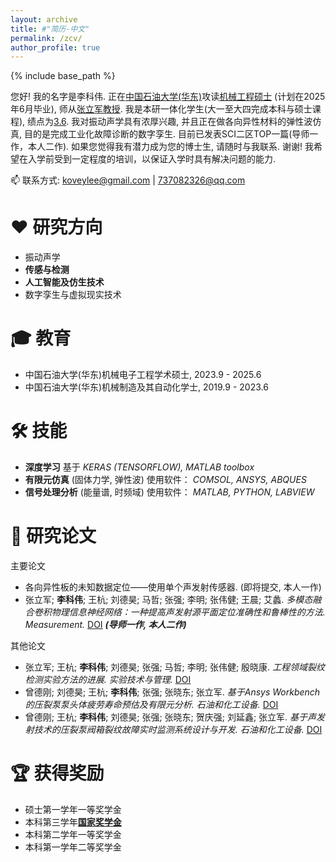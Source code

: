 ```yaml
---
layout: archive
title: #"简历-中文"
permalink: /zcv/
author_profile: true
---
```


{% include base_path %}

您好! 我的名字是李科伟. 正在[中国石油大学(华东)](https://www.upc.edu.cn/)攻读[机械工程硕士](https://cmee.upc.edu.cn/) (计划在2025年6月毕业), 师从[张立军教授](https://cmee.upc.edu.cn/2024/0304/c21292a424244/page.htm). 
我是本研一体化学生(大一至大四完成本科与硕士课程), 绩点为[3.6](http://thehangedmanc.github.io/files/grades-chinese.pdf). 我对振动声学具有浓厚兴趣, 并且正在做各向异性材料的弹性波仿真, 目的是完成工业化故障诊断的数字孪生. 目前已发表SCI二区TOP一篇(导师一作，本人二作). 如果您觉得我有潜力成为您的博士生, 请随时与我联系. 谢谢! 我希望在入学前受到一定程度的培训，以保证入学时具有解决问题的能力.

📫 联系方式: <a href='mailto:koveylee@gmail.com'>koveylee@gmail.com</a> | <a href='mailto:737082326@qq.com'>737082326@qq.com</a>

❤ 研究方向
======
*   振动声学
*   **传感与检测**
*   **人工智能及仿生技术**
*   数字孪生与虚拟现实技术

🎓 教育
======
*   中国石油大学(华东)机械电子工程学术硕士, 2023.9 - 2025.6
*   中国石油大学(华东)机械制造及其自动化学士, 2019.9 - 2023.6

🛠 技能
======
*   **深度学习** 基于 *KERAS (TENSORFLOW), MATLAB toolbox*
*   **有限元仿真** (固体力学, 弹性波) 使用软件： *COMSOL, ANSYS, ABQUES*
*   **信号处理分析** (能量谱, 时频域) 使用软件： *MATLAB, PYTHON, LABVIEW*

📕 研究论文
======
主要论文
*   各向异性板的未知数据定位——使用单个声发射传感器. (即将提交, 本人一作)
*   张立军; **李科伟**; 王杭; 刘德昊; 马哲; 张强; 李明; 张伟健; 王晨; 艾蠡. *多模态融合卷积物理信息神经网络：一种提高声发射源平面定位准确性和鲁棒性的方法. Measurement.* [DOI](https://www.sciencedirect.com/science/article/pii/S0263224124008807/)
    ***(导师一作, 本人二作)***
    
其他论文
*   张立军; 王杭; **李科伟**; 刘德昊; 张强; 马哲; 李明; 张伟健; 殷晓康. *工程领域裂纹检测实验方法的进展. 实验技术与管理.* [DOI](https://chn.oversea.cnki.net/KCMS/detail/detail.aspx?dbcode=CJFD&dbname=CJFDLAST2024&filename=SYJL202401001&uniplatform=OVERSEA&v=XIfqTPdfigxVNJux2nWA5a8WlN_ZamEAVhcNyUnUrzkjgxjP_xl1kukTkwvCGurk/)
*   曾德刚; 刘德昊; 王杭; **李科伟**; 张强; 张晓东; 张立军. *基于Ansys Workbench的压裂泵泵头体疲劳寿命预估及有限元分析. 石油和化工设备.* [DOI](https://chn.oversea.cnki.net/KCMS/detail/detail.aspx?dbcode=CJFD&dbname=CJFDLAST2023&filename=HSFF202310002&uniplatform=OVERSEA&v=wpgFIKwFzWgRZ7sLnUgaNvOqTsujcnGnn-0HvIqN0UL7nV_g_RUM8y-apQQtT9NH/)
*   曾德刚; 王杭; **李科伟**; 刘德昊; 张强; 张晓东; 贺庆强; 刘延鑫; 张立军. *基于声发射技术的压裂泵阀箱裂纹故障实时监测系统设计与开发. 石油和化工设备.* [DOI](https://chn.oversea.cnki.net/KCMS/detail/detail.aspx?dbcode=CJFD&dbname=CJFDLAST2023&filename=HSFF202308042&uniplatform=OVERSEA&v=wpgFIKwFzWip6EGYSqP5150dxRQddmnclObEpEd-k4a1PjKfDkC10FRCerVnc7uL/)

🏆 获得奖励
======
*   硕士第一学年一等奖学金
*   本科第三学年[**国家奖学金**](http://thehangedmanc.github.io/_pages/nation.png)
*   本科第二学年一等奖学金
*   本科第一学年二等奖学金

